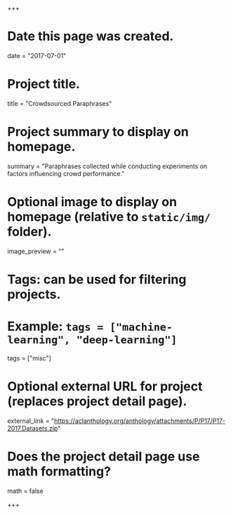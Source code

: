 +++
# Date this page was created.
date = "2017-07-01"

# Project title.
title = "Crowdsourced Paraphrases"

# Project summary to display on homepage.
summary = "Paraphrases collected while conducting experiments on factors influencing crowd performance."

# Optional image to display on homepage (relative to `static/img/` folder).
image_preview = ""

# Tags: can be used for filtering projects.
# Example: `tags = ["machine-learning", "deep-learning"]`
tags = ["misc"]

# Optional external URL for project (replaces project detail page).
external_link = "https://aclanthology.org/anthology/attachments/P/P17/P17-2017.Datasets.zip"

# Does the project detail page use math formatting?
math = false

+++


